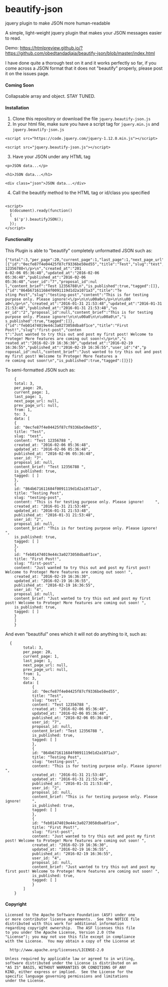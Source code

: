 # beautify-json
jquery plugin to make JSON more human-readable

A simple, light-weight jquery plugin that makes your JSON messages easier to read.

Demo: https://htmlpreview.github.io/?https://github.com/obedtandadjaja/beautify-json/blob/master/index.html

I have done quite a thorough test on it and it works perfectly so far, if you come across a JSON format that it does not "beautify" properly, please post it on the issues page.

#### Coming Soon
Collapsable array and object. STAY TUNED.

#### Installation
1. Clone this repository or download the file ```jquery.beautify-json.js```
2. In your html file, make sure you have a script tag for ```jquery.min.js``` and ```jquery.beautify-json.js```
  ````
  <script src="https://code.jquery.com/jquery-1.12.0.min.js"></script>
  
  <script src="jquery.beautify-json.js"></script>
  ````
3. Have your JSON under any HTML tag
  ````
  <p>JSON data...</p>
  
  <h1>JSON data...</h1>
  
  <div class="json">JSON data...</div>
  ````
4. Call the beautify method to the HTML tag or id/class you specified
  ````
  
  <script>
    $(document).ready(function()
    {
      $('p').beautifyJSON();
    });
  </script>
  
  ````
  
#### Functionality
This Plugin is able to "beautify" completely unformatted JSON such as:
````
{"total":3,"per_page":20,"current_page":1,"last_page":1,"next_page_url":null,"prev_page_url":null,"from":1,"to":3,"data":
[{"id":"0ecfe87f4e04425f87cf9336be50ed55","title":"Test","slug":"test","content":"Test 12356788<\/p>\n","created_at":"201
6-02-06 05:36:48","updated_at":"2016-02-06 05:36:48","published_at":"2016-02-06 05:36:48","user_id":"7","proposal_id":nul
l,"content_brief":"Test 12356788\n","is_published":true,"tagged":[]},{"id":"864b671611684f0091119d1d2a1071a3","title":"Te
sting Post","slug":"testing-post","content":"This is for testing purpose only. Please ignore!<\/p>\n\n\u00a0<\/p>\n\n\u00
a0<\/p>\n","created_at":"2016-01-31 21:53:48","updated_at":"2016-01-31 21:53:48","published_at":"2016-01-31 21:53:48","us
er_id":"2","proposal_id":null,"content_brief":"This is for testing purpose only. Please ignore!\n\n\u00a0\n\n\u00a0\n","i
s_published":true,"tagged":[]},{"id":"feb01474019e44c3a0273058dba8f1ce","title":"First Post!","slug":"first-post","conten
t":"Just wanted to try this out and post my first post! Welcome to Protege! More features are coming out soon!<\/p>\n","c
reated_at":"2016-02-19 16:36:30","updated_at":"2016-02-19 16:36:55","published_at":"2016-02-19 16:36:55","user_id":"4","p
roposal_id":null,"content_brief":"Just wanted to try this out and post my first post! Welcome to Protege! More features a
re coming out soon!\n","is_published":true,"tagged":[]}]}
````

To semi-formatted JSON such as:
````
    {
	total: 3,
	per_page: 20,
	current_page: 1,
	last_page: 1,
	next_page_url: null,
	prev_page_url: null,
	from: 1,
	to: 3,
	data: [
	{
	id: "0ecfe87f4e04425f87cf9336be50ed55",
	title: "Test",
	slug: "test",
	content: "Test 12356788 ",
	created_at: "2016-02-06 05:36:48",
	updated_at: "2016-02-06 05:36:48",
	published_at: "2016-02-06 05:36:48",
	user_id: "7",
	proposal_id: null,
	content_brief: "Test 12356788 ",
	is_published: true,
	tagged: [ ]
	},
	{
	id: "864b671611684f0091119d1d2a1071a3",
	title: "Testing Post",
	slug: "testing-post",
	content: "This is for testing purpose only. Please ignore!     ",
	created_at: "2016-01-31 21:53:48",
	updated_at: "2016-01-31 21:53:48",
	published_at: "2016-01-31 21:53:48",
	user_id: "2",
	proposal_id: null,
	content_brief: "This is for testing purpose only. Please ignore!     ",
	is_published: true,
	tagged: [ ]
	},
	{
	id: "feb01474019e44c3a0273058dba8f1ce",
	title: "First Post!",
	slug: "first-post",
	content: "Just wanted to try this out and post my first post! Welcome to Protege! More features are coming out soon! ",
	created_at: "2016-02-19 16:36:30",
	updated_at: "2016-02-19 16:36:55",
	published_at: "2016-02-19 16:36:55",
	user_id: "4",
	proposal_id: null,
	content_brief: "Just wanted to try this out and post my first post! Welcome to Protege! More features are coming out soon! ",
	is_published: true,
	tagged: [ ]
	}
	]
	}
````

And even "beautiful" ones which it will not do anything to it, such as:
````
  {
		total: 3,
		per_page: 20,
		current_page: 1,
		last_page: 1,
		next_page_url: null,
		prev_page_url: null,
		from: 1,
		to: 3,
		data: [
			{
			id: "0ecfe87f4e04425f87cf9336be50ed55",
			title: "Test",
			slug: "test",
			content: "Test 12356788 ",
			created_at: "2016-02-06 05:36:48",
			updated_at: "2016-02-06 05:36:48",
			published_at: "2016-02-06 05:36:48",
			user_id: "7",
			proposal_id: null,
			content_brief: "Test 12356788 ",
			is_published: true,
			tagged: [ ]
			},
			{
			id: "864b671611684f0091119d1d2a1071a3",
			title: "Testing Post",
			slug: "testing-post",
			content: "This is for testing purpose only. Please ignore! ",
			created_at: "2016-01-31 21:53:48",
			updated_at: "2016-01-31 21:53:48",
			published_at: "2016-01-31 21:53:48",
			user_id: "2",
			proposal_id: null,
			content_brief: "This is for testing purpose only. Please ignore!     ",
			is_published: true,
			tagged: [ ]
			},
			{
			id: "feb01474019e44c3a0273058dba8f1ce",
			title: "First Post!",
			slug: "first-post",
			content: "Just wanted to try this out and post my first post! Welcome to Protege! More features are coming out soon! ",
			created_at: "2016-02-19 16:36:30",
			updated_at: "2016-02-19 16:36:55",
			published_at: "2016-02-19 16:36:55",
			user_id: "4",
			proposal_id: null,
			content_brief: "Just wanted to try this out and post my first post! Welcome to Protege! More features are coming out soon! ",
			is_published: true,
			tagged: [ ]
			}
		]
	}
````

#### Copyright

````
Licensed to the Apache Software Foundation (ASF) under one
or more contributor license agreements.  See the NOTICE file
distributed with this work for additional information
regarding copyright ownership.  The ASF licenses this file
to you under the Apache License, Version 2.0 (the
"License"); you may not use this file except in compliance
with the License.  You may obtain a copy of the License at

  http://www.apache.org/licenses/LICENSE-2.0

Unless required by applicable law or agreed to in writing,
software distributed under the License is distributed on an
"AS IS" BASIS, WITHOUT WARRANTIES OR CONDITIONS OF ANY
KIND, either express or implied.  See the License for the
specific language governing permissions and limitations
under the License.
````
